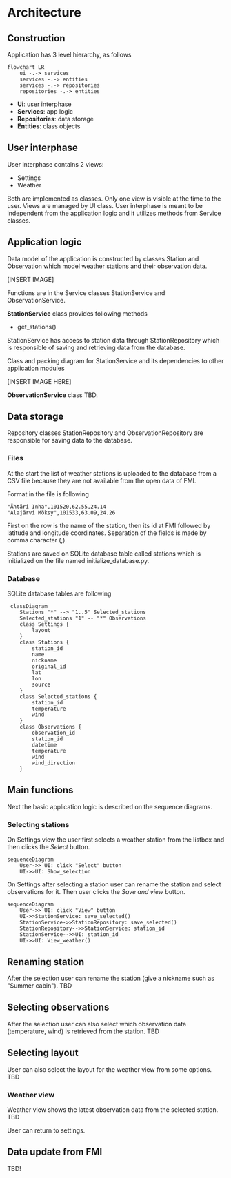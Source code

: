# Architecture
## Construction

Application has 3 level hierarchy, as follows

```mermaid
flowchart LR
    ui -.-> services
    services -.-> entities
    services -.-> repositories
    repositories -.-> entities
```

- **Ui**: user interphase
- **Services**: app logic
- **Repositories**: data storage
- **Entities**: class objects


## User interphase

User interphase contains 2 views:
- Settings
- Weather

Both are implemented as classes. Only one view is visible at the time to the user. Views are managed by UI class. User interphase is meant to be independent from the application logic and it utilizes methods from Service classes.

## Application logic

Data model of the application is constructed by classes Station and Observation which model weather stations and their observation data. 

[INSERT IMAGE]

Functions are in the Service classes StationService and ObservationService. 

**StationService** class provides following methods
- get_stations()

StationService has access to station data through StationRepository which is responsible of saving and retrieving data from the database.

Class and packing diagram for StationService and its dependencies to other application modules

[INSERT IMAGE HERE]

**ObservationService** class TBD.


## Data storage

Repository classes StationRepository and ObservationRepository are responsible for saving data to the database.

### Files

At the start the list of weather stations is uploaded to the database from a CSV file because they are not available from the open data of FMI.

Format in the file is following
```
"Ähtäri Inha",101520,62.55,24.14
"Alajärvi Möksy",101533,63.09,24.26
```

First on the row is the name of the station, then its id at FMI followed by latitude and longitude coordinates. Separation of the fields is made by comma character (,).

Stations are saved on SQLite database table called stations which is initialized on the file named initialize_database.py.

### Database

SQLite database tables are following 

```mermaid
 classDiagram
    Stations "*" --> "1..5" Selected_stations
    Selected_stations "1" -- "*" Observations
    class Settings {
        layout
    }
    class Stations {
        station_id
        name
        nickname
        original_id
        lat
        lon
        source
    }
    class Selected_stations {
        station_id
        temperature
        wind
    }
    class Observations {
        observation_id
        station_id
        datetime
        temperature
        wind
        wind_direction
    }

```

## Main functions

Next the basic application logic is described on the sequence diagrams.

### Selecting stations
On Settings view the user first selects a weather station from the listbox and then clicks the _Select_ button. 

```mermaid
sequenceDiagram
    User->> UI: click "Select" button
    UI->>UI: Show_selection

```

On Settings after selecting a station user can rename the station and select observations for it. Then user clicks the _Save and view_ button. 

```mermaid
sequenceDiagram
    User->> UI: click "View" button
    UI->>StationService: save_selected()
    StationService->>StationRepository: save_selected()
    StationRepository-->>StationService: station_id
    StationService-->>UI: station_id
    UI->>UI: View_weather()

```


## Renaming station

After the selection user can rename the station (give a nickname such as "Summer cabin"). TBD

## Selecting observations

After the selection user can also select which observation data (temperature, wind) is retrieved from the station. TBD

## Selecting layout

User can also select the layout for the weather view from some options. TBD

### Weather view

Weather view shows the latest observation data from the selected station. TBD


User can return to settings.


## Data update from FMI
TBD!